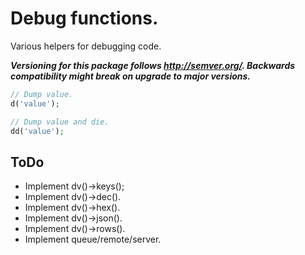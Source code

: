 # Debug functions.
Various helpers for debugging code.

**_Versioning for this package follows http://semver.org/. Backwards compatibility might break on upgrade to major versions._**

```php
// Dump value.
d('value');

// Dump value and die.
dd('value');
```

## ToDo
- Implement dv()->keys();
- Implement dv()->dec().
- Implement dv()->hex().
- Implement dv()->json().
- Implement dv()->rows().
- Implement queue/remote/server.
